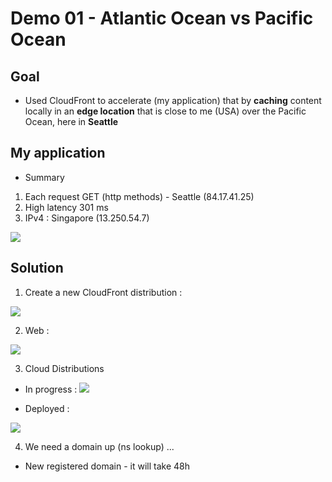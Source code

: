 # Demo 01 - Atlantic Ocean vs Pacific Ocean

## Goal
* Used CloudFront to accelerate (my application) that by **caching**
  content locally in an **edge location** that is close to me (USA)
  over the Pacific Ocean, here in **Seattle**

## My application
* Summary
1) Each request GET (http methods) - Seattle (84.17.41.25)
2) High latency 301 ms
3) IPv4 : Singapore (13.250.54.7)

[<img src="https://i.imgur.com/YxWY2MA.png">](https://i.imgur.com/YxWY2MA.png)


## Solution
1) Create a new CloudFront distribution : 

[<img src="https://i.imgur.com/gYV1mia.png">](https://i.imgur.com/gYV1mia.png)

2) Web :

[<img src="https://i.imgur.com/VNWO9xH.png">](https://i.imgur.com/VNWO9xH.png)

3) Cloud Distributions 

  * In progress : 
[<img src="https://i.imgur.com/jtduxxN.png">](https://i.imgur.com/jtduxxN.png)

  * Deployed :
  
[<img src="https://i.imgur.com/HqhLpY3.png">](https://i.imgur.com/HqhLpY3.png)

4) We need a domain up (ns lookup) ...
  * New registered domain - it will take 48h
